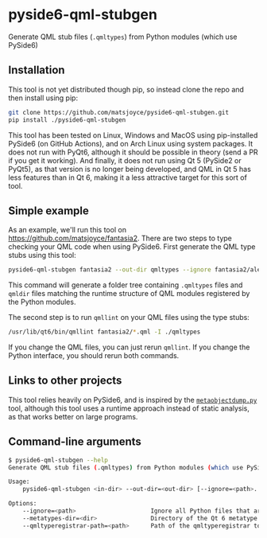 pyside6-qml-stubgen
===================

Generate QML stub files (`.qmltypes`) from Python modules (which use PySide6)

Installation
------------

This tool is not yet distributed though pip, so instead clone the repo and then install using pip:

```bash
git clone https://github.com/matsjoyce/pyside6-qml-stubgen.git
pip install ./pyside6-qml-stubgen
```

This tool has been tested on Linux, Windows and MacOS using pip-installed PySide6 (on GitHub Actions), and on Arch Linux using system packages. It does not run with PyQt6, although it should be possible in theory (send a PR if you get it working). And finally, it does not run using Qt 5 (PySide2 or PyQt5), as that version is no longer being developed, and QML in Qt 5 has less features than in Qt 6, making it a less attractive target for this sort of tool.

Simple example
--------------

As an example, we'll run this tool on https://github.com/matsjoyce/fantasia2. There are two steps to type checking your QML code when using PySide6. First generate the QML type stubs using this tool:

```bash
pyside6-qml-stubgen fantasia2 --out-dir qmltypes --ignore fantasia2/alembic/
```

This command will generate a folder tree containing `.qmltypes` files and `qmldir` files matching the runtime structure of QML modules registered by the Python modules.

The second step is to run `qmllint` on your QML files using the type stubs:

```bash
/usr/lib/qt6/bin/qmllint fantasia2/*.qml -I ./qmltypes
```

If you change the QML files, you can just rerun `qmllint`. If you change the Python interface, you should rerun both commands.

Links to other projects
-----------------------

This tool relies heavily on PySide6, and is inspired by the [`metaobjectdump.py`](https://code.qt.io/cgit/pyside/pyside-setup.git/tree/sources/pyside-tools/metaobjectdump.py) tool, although this tool uses a runtime approach instead of static analysis, as that works better on large programs.

Command-line arguments
----------------------

```bash
$ pyside6-qml-stubgen --help
Generate QML stub files (.qmltypes) from Python modules (which use PySide6)

Usage:
    pyside6-qml-stubgen <in-dir> --out-dir=<out-dir> [--ignore=<path>...] [--metatypes-dir=<dir>] [--qmltyperegistrar-path=<path>]

Options:
    --ignore=<path>                     Ignore all Python files that are children of thispath
    --metatypes-dir=<dir>               Directory of the Qt 6 metatype files for core modules (automatically detected if not provided)
    --qmltyperegistrar-path=<path>      Path of the qmltyperegistrar tool (automatically detected if not provided)
```
